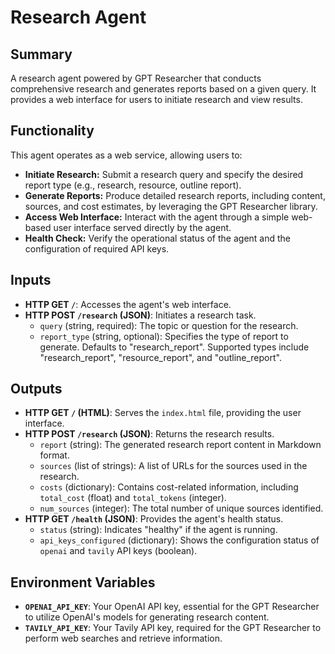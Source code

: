 # Research Agent

## Summary
A research agent powered by GPT Researcher that conducts comprehensive research and generates reports based on a given query. It provides a web interface for users to initiate research and view results.

## Functionality
This agent operates as a web service, allowing users to:
*   **Initiate Research:** Submit a research query and specify the desired report type (e.g., research, resource, outline report).
*   **Generate Reports:** Produce detailed research reports, including content, sources, and cost estimates, by leveraging the GPT Researcher library.
*   **Access Web Interface:** Interact with the agent through a simple web-based user interface served directly by the agent.
*   **Health Check:** Verify the operational status of the agent and the configuration of required API keys.

## Inputs
*   **HTTP GET `/`**: Accesses the agent's web interface.
*   **HTTP POST `/research` (JSON)**: Initiates a research task.
    *   `query` (string, required): The topic or question for the research.
    *   `report_type` (string, optional): Specifies the type of report to generate. Defaults to "research_report". Supported types include "research_report", "resource_report", and "outline_report".

## Outputs
*   **HTTP GET `/` (HTML)**: Serves the `index.html` file, providing the user interface.
*   **HTTP POST `/research` (JSON)**: Returns the research results.
    *   `report` (string): The generated research report content in Markdown format.
    *   `sources` (list of strings): A list of URLs for the sources used in the research.
    *   `costs` (dictionary): Contains cost-related information, including `total_cost` (float) and `total_tokens` (integer).
    *   `num_sources` (integer): The total number of unique sources identified.
*   **HTTP GET `/health` (JSON)**: Provides the agent's health status.
    *   `status` (string): Indicates "healthy" if the agent is running.
    *   `api_keys_configured` (dictionary): Shows the configuration status of `openai` and `tavily` API keys (boolean).

## Environment Variables
*   **`OPENAI_API_KEY`**: Your OpenAI API key, essential for the GPT Researcher to utilize OpenAI's models for generating research content.
*   **`TAVILY_API_KEY`**: Your Tavily API key, required for the GPT Researcher to perform web searches and retrieve information.